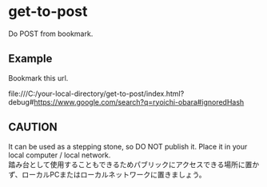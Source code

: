 
# get-to-post

Do POST from bookmark.

## Example

Bookmark this url.

file:///C:/your-local-directory/get-to-post/index.html?debug#https://www.google.com/search?q=ryoichi-obara#ignoredHash

## CAUTION

It can be used as a stepping stone, so DO NOT publish it. Place it in your local computer / local network.  
踏み台として使用することもできるためパブリックにアクセスできる場所に置かず、ローカルPCまたはローカルネットワークに置きましょう。  
